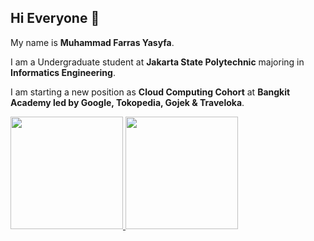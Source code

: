 ## Hi Everyone 👋<br>

My name is **Muhammad Farras Yasyfa**.<br>

I am a Undergraduate student at **Jakarta State Polytechnic** majoring in **Informatics Engineering**.<br>

I am starting a new position as **Cloud Computing Cohort** at **Bangkit Academy led by Google, Tokopedia, Gojek & Traveloka**.<br>

<p align="left">
<a href="https://github.com/dimasmds">
  <img height="180em" src="https://github-readme-stats-eight-theta.vercel.app/api?username=Farras8&show_icons=true&theme=algolia&include_all_commits=true&count_private=true"/>
  <img height="180em" src="https://github-readme-stats-eight-theta.vercel.app/api/top-langs/?username=Farras8&layout=compact&langs_count=8&theme=algolia"/>
</a>
</p>

